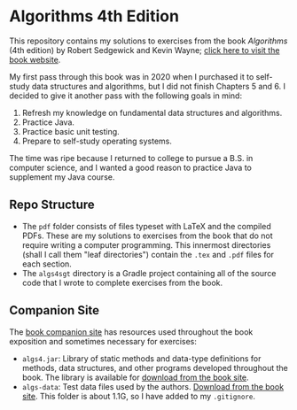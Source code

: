 # Algorithms 4th Edition

This repository contains my solutions to exercises from the book *Algorithms* (4th edition)
by Robert Sedgewick and Kevin Wayne; [click here to visit the book website](https://algs4.cs.princeton.edu/home/).

My first pass through this book was in 2020 when I purchased it to self-study data structures and
algorithms, but I did not finish Chapters 5 and 6. I decided to give it another pass with the following
goals in mind:

1. Refresh my knowledge on fundamental data structures and algorithms.
2. Practice Java.
3. Practice basic unit testing.
4. Prepare to self-study operating systems.

The time was ripe because I returned to college to pursue a B.S. in computer science,
and I wanted a good reason to practice Java to supplement my Java course.

## Repo Structure

- The `pdf` folder consists of files typeset with LaTeX and the compiled PDFs.
These are my solutions to exercises from the book that do not require writing
a computer programming. This innermost directories (shall I call them "leaf directories")
contain the `.tex` and `.pdf` files for each section.
- The `algs4sgt` directory is a Gradle project containing all of the source code
that I wrote to complete exercises from the book.

## Companion Site

The [book companion site](https://algs4.cs.princeton.edu/home/) has resources used
throughout the book exposition and sometimes necessary for exercises:

- `algs4.jar`: Library of static methods and data-type definitions for methods, data structures,
and other programs developed throughout the book. The library is available for
[download from the book site](https://algs4.cs.princeton.edu/code/).
- `algs-data`: Test data files used by the authors. [Download from the book site](https://algs4.cs.princeton.edu/code/).
This folder is about 1.1G, so I have added to my `.gitignore`.

